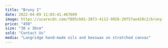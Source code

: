 ```yaml
---
title: "Bruny I"
date: 2022-04-09 11:03:41.467609
image: https://ucarecdn.com/f805cb01-28f3-4112-9926-20f57ae420c2/bruny-i.jpg
price: "450"
size: "30 x 30cm"
sold: "Contact Us"
media: "Langridge hand-made oils and beeswax on stretched canvas"
---
```



